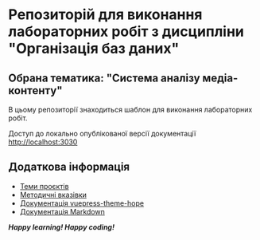 # Репозиторій для виконання лабораторних робіт з дисципліни "Організація баз даних"

## Обрана тематика: "Система аналізу медіа-контенту"

В цьому репозиторії знаходиться шаблон для виконання лабораторних робіт.

Доступ до локально опублікованої версії документації [http://localhost:3030](http://localhost:3030)

## Додаткова інформація

- [Теми проєктів](./guidelines/themes.md)
- [Методичні вказівки](./guidelines/guidelines.md)
- [Документація vuepress-theme-hope](https://theme-hope.vuejs.press/)
- [Документація Markdown](https://theme-hope.vuejs.press/cookbook/markdown/)

***Happy learning! Happy coding!*** 

